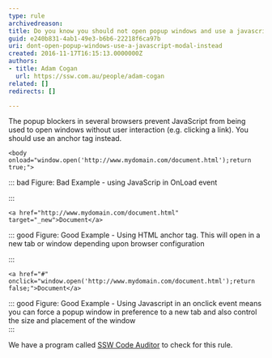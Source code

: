 ```yaml
---
type: rule
archivedreason: 
title: Do you know you should not open popup windows and use a javascript modal instead?
guid: e240b831-4ab1-49e3-b6b6-22218f6ca97b
uri: dont-open-popup-windows-use-a-javascript-modal-instead
created: 2016-11-17T16:15:13.0000000Z
authors:
- title: Adam Cogan
  url: https://ssw.com.au/people/adam-cogan
related: []
redirects: []

---
```


The popup blockers in several browsers prevent JavaScript from being used to open windows without user interaction (e.g. clicking a link). You should use an anchor tag instead.

<!--endintro-->



```
<body onload="window.open('http://www.mydomain.com/document.html');return true;">
```




::: bad
Figure: Bad Example - using JavaScrip in OnLoad event

:::



```
<a href="http://www.mydomain.com/document.html" target="_new">Document</a>
```




::: good
Figure: Good Example - Using HTML anchor tag. This will open in a new tab or window depending upon browser configuration

:::



```
<a href="#" onclick="window.open('http://www.mydomain.com/document.html');return false;">Document</a>
```




::: good
Figure: Good Example - Using Javascript in an onclick event means you can force a popup window in preference to a new tab and also control the size and placement of the window  
:::

We have a program called [SSW Code Auditor](https&#58;//www.ssw.com.au/ssw/CodeAuditor/) to check for this rule.
